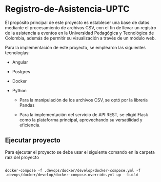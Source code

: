 
# Registro-de-Asistencia-UPTC

El propósito principal de este proyecto es establecer una base de datos mediante el procesamiento de archivos CSV, con el fin de llevar un registro de la asistencia a eventos en la Universidad Pedagógica y Tecnológica de Colombia, además de permitir su visualización a través de un módulo web.

  

Para la implementación de este proyecto, se emplearon las siguientes tecnologías:

* Angular
* Postgres
* Docker
* Python

	* Para la manipulación de los archivos CSV, se optó por la librería Pandas

	* Para la implementación del servicio de API REST, se eligió Flask como la plataforma principal, aprovechando su versatilidad y eficiencia.

## Ejecutar proyecto

Para ejecutar el proyecto se debe usar el siguiente comando en la carpeta raíz del proyecto


```shell

docker-compose -f .devops/docker/develop/docker-compose.yml -f .devops/docker/develop/docker-compose.override.yml up --build

```